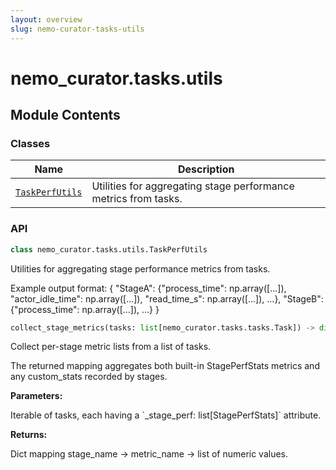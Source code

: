 ```yaml
---
layout: overview
slug: nemo-curator-tasks-utils
---
```


# nemo_curator.tasks.utils



## Module Contents

### Classes

| Name | Description |
|------|-------------|
| [`TaskPerfUtils`](#nemo_curatortasksutilstaskperfutils) | Utilities for aggregating stage performance metrics from tasks. |

### API

```python
class nemo_curator.tasks.utils.TaskPerfUtils
```

Utilities for aggregating stage performance metrics from tasks.

Example output format:
\{
    "StageA": \{"process_time": np.array([...]), "actor_idle_time": np.array([...]), "read_time_s": np.array([...]), ...\},
    "StageB": \{"process_time": np.array([...]), ...\}
\}

```python
collect_stage_metrics(tasks: list[nemo_curator.tasks.tasks.Task]) -> dict[str, dict[str, numpy.ndarray[float]]]
```

Collect per-stage metric lists from a list of tasks.

The returned mapping aggregates both built-in StagePerfStats metrics and any
custom_stats recorded by stages.

**Parameters:**

<ParamField path="tasks" type="list[nemo_curator.tasks.tasks.Task]">
  Iterable of tasks, each having a `_stage_perf: list[StagePerfStats]` attribute.
</ParamField>

**Returns:**

Dict mapping stage_name -> metric_name -> list of numeric values.

